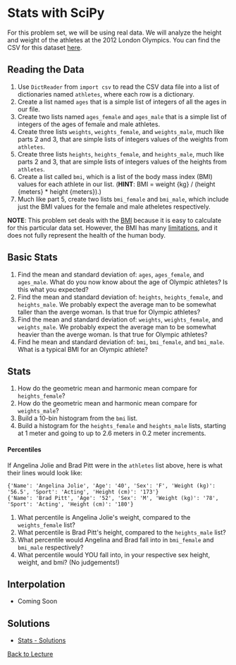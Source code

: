 # Stats with SciPy

For this problem set, we will be using real data. We will analyze the height and weight of the athletes at the 2012 London Olympics. You can find the CSV for this dataset [here](https://raw.githubusercontent.com/theJollySin/python_for_scientists/master/classes/11_scipy/london_2012_olympic_athlete_data.csv).

## Reading the Data

1. Use `DictReader` from `import csv` to read the CSV data file into a list of dictionaries named `athletes`, where each row is a dictionary.
2. Create a list named `ages` that is a simple list of integers of all the ages in our file.
3. Create two lists named `ages_female` and `ages_male` that is a simple list of integers of the ages of female and male athletes.
4. Create three lists `weights`, `weights_female`, and `weights_male`, much like parts 2 and 3, that are simple lists of integers values of the weights from `athletes`.
5. Create three lists `heights`, `heights_female`, and `heights_male`, much like parts 2 and 3, that are simple lists of integers values of the heights from `athletes`.
6. Create a list called `bmi`, which is a list of the body mass index (BMI) values for each athlete in our list. (**HINT**: BMI = weight {kg} / (height {meters} * height {meters}).)
7. Much like part 5, create two lists `bmi_female` and `bmi_male`, which include just the BMI values for the female and male atheletes respectively.

**NOTE**: This problem set deals with the [BMI](https://en.wikipedia.org/wiki/Body_mass_index) because it is easy to calculate for this particular data set. However, the BMI has many [limitations](https://en.wikipedia.org/wiki/Body_mass_index#Limitations), and it does not fully represent the health of the human body.

## Basic Stats

1. Find the mean and standard deviation of: `ages`, `ages_female`, and `ages_male`. What do you now know about the age of Olympic athletes? Is this what you expected?
2. Find the mean and standard deviation of: `heights`, `heights_female`, and `heights_male`. We probably expect the average man to be somewhat taller than the averge woman. Is that true for Olympic athletes?
3. Find the mean and standard deviation of: `weights`, `weights_female`, and `weights_male`. We probably expect the average man to be somewhat heavier than the averge woman. Is that true for Olympic athletes?
4. Find he mean and standard deviation of: `bmi`, `bmi_female`, and `bmi_male`. What is a typical BMI for an Olympic athlete?

## Stats

1. How do the geometric mean and harmonic mean compare for `heights_female`?
2. How do the geometric mean and harmonic mean compare for `weights_male`?
3. Build a 10-bin histogram from the `bmi` list.
4. Build a histogram for the `heights_female` and `heights_male` lists, starting at 1 meter and going to up to 2.6 meters in 0.2 meter increments.

#### Percentiles

If Angelina Jolie and Brad Pitt were in the `athletes` list above, here is what their lines would look like:

    {'Name': 'Angelina Jolie', 'Age': '40', 'Sex': 'F', 'Weight (kg)': '56.5', 'Sport': 'Acting', 'Height (cm)': '173'}
    {'Name': 'Brad Pitt', 'Age': '52', 'Sex': 'M', 'Weight (kg)': '78', 'Sport': 'Acting', 'Height (cm)': '180'}

1. What percentile is Angelina Jolie's weight, compared to the `weights_female` list?
2. What percentile is Brad Pitt's height, compared to the `heights_male` list?
3. What percentile would Angelina and Brad fall into in `bmi_female` and `bmi_male` respectively?
4. What percentile would YOU fall into, in your respective sex height, weight, and bmi? (No judgements!)

## Interpolation

 * Coming Soon


## Solutions

* [Stats - Solutions](problem_set_1_solutions.md)


[Back to Lecture](lecture_11.md)
